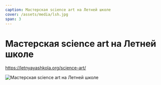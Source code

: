 ```yaml
---
caption: Мастерская science art на Летней школе
cover: /assets/media/lsh.jpg
span: 3
---
```


# Мастерская science art на Летней школе

https://letnyayashkola.org/science-art/

![Мастерская science art на Летней школе](/assets/media/lsh.jpg)
